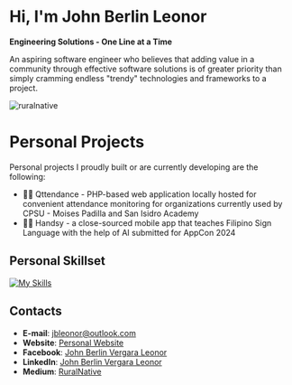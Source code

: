 # Hi, I'm John Berlin Leonor
**Engineering Solutions - One Line at a Time**

An aspiring software engineer who believes that adding value in a community through effective software solutions is of greater priority than simply cramming endless "trendy" technologies and frameworks to a project.

<p align="left"> <img src="https://komarev.com/ghpvc/?username=ruralnative&label=Profile%20views&color=0e75b6&style=flat" alt="ruralnative" /> </p>

# Personal Projects

Personal projects I proudly built or are currently developing are the following:
- 👨‍💻 Qttendance - PHP-based web application locally hosted for convenient attendance monitoring for organizations currently used by CPSU - Moises Padilla and San Isidro Academy
- 👨‍💻 Handsy - a close-sourced mobile app that teaches Filipino Sign Language with the help of AI submitted for AppCon 2024

## Personal Skillset

[![My Skills](https://skillicons.dev/icons?i=java,kotlin,php,spring,kafka,androidstudio,tensorflow,sqlite,postgres&theme=light)](https://skillicons.dev)

## Contacts
- **E-mail**: jbleonor@outlook.com
- **Website**: [Personal Website](johnberlinleonor.wordpress.com)
- **Facebook**: [John Berlin Vergara Leonor](https://www.facebook.com/jb.leonor.2001)
- **LinkedIn**: [John Berlin Vergara Leonor](https://www.linkedin.com/in/johnberlinleonor/)
- **Medium**: [RuralNative](https://medium.com/@johnberlinvergaraleonor)
